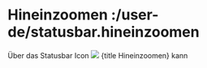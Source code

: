 # Hineinzoomen :/user-de/statusbar.hineinzoomen

Über das Statusbar Icon ![](zoom-in-24px.svg) {title Hineinzoomen} kann 
